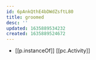 ```yaml
---
id: 6pAnkQthE4bDWdZsftL80
title: groomed
desc: ''
updated: 1635889534232
created: 1635889524672
---
```





- [[p.instanceOf]] [[pc.Activity]]
